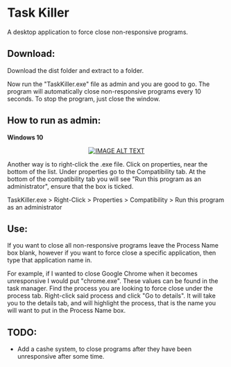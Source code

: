# Task Killer

A desktop application to force close non-responsive programs.


## Download:

Download the dist folder and extract to a folder.

Now run the "TaskKiller.exe" file as admin and you are good to go.
The program will automatically close non-responsive programs every 10 seconds.
To stop the program, just close the window.


## How to run as admin:
**Windows 10**
<div align="center">
  <a href="https://www.youtube.com/watch?v=CwxVFUXhUqE"><img src="https://img.youtube.com/vi/CwxVFUXhUqE/0.jpg" alt="IMAGE ALT TEXT"></a>
</div>

Another way is to right-click the .exe file.  Click on properties, near the bottom of the list.
Under properties go to the Compatibility tab.  At the bottom of the compatibility tab you will see "Run this program as an administrator", ensure that the box is ticked.

TaskKiller.exe > Right-Click > Properties > Compatibility > Run this program as an administrator


## Use:

If you want to close all non-responsive programs leave the Process Name box blank, however if you want to force close a specific application, then type that application name in.

For example, if I wanted to close Google Chrome when it becomes unresponsive I would put "chrome.exe".  These values can be found in the task manager.  Find the process you are looking to force close under the process tab.  Right-click said process and click "Go to details".  It will take you to the details tab, and will highlight the process, that is the name you will want to put in the Process Name box.


## TODO:

* Add a cashe system, to close programs after they have been unresponsive after some time.
